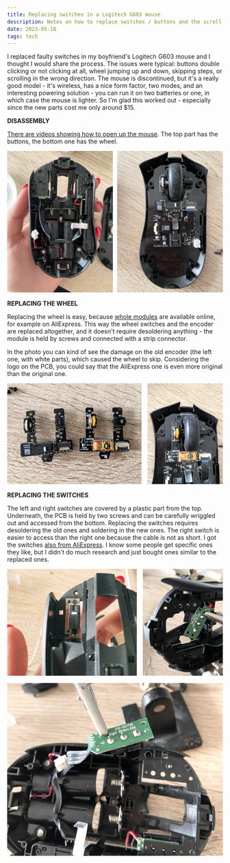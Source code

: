 ```yaml
---
title: Replacing switches in a Logitech G603 mouse
description: Notes on how to replace switches / buttons and the scroll wheel in the Logitech G603 mouse
date: 2023-05-18
tags: tech
---
```


I replaced faulty switches in my boyfriend's Logitech G603 mouse and I thought I would share the process. The issues were typical: buttons double clicking or not clicking at all, wheel jumping up and down, skipping steps, or scrolling in the wrong direction. The mouse is discontinued, but it's a really good model - it's wireless, has a nice form factor, two modes, and an interesting powering solution - you can run it on two batteries or one, in which case the mouse is lighter. So I'm glad this worked out - especially since the new parts cost me only around $15.

**DISASSEMBLY**

[There are videos showing how to open up the mouse](https://www.youtube.com/watch?v=LOo_mwl1_s0). The top part has the buttons, the bottom one has the wheel.

<div style="display: flex; gap: 10px;">
    <div>
        <img style="width: 100%" src="top.PNG" alt="Top part of the Logitech G603 mouse">
    </div>
    <div>
        <img style="width: 100%" src="bottom.PNG" alt="Bottom part of the Logitech G603 mouse">
    </div>
</div>

**REPLACING THE WHEEL**

Replacing the wheel is easy, because [whole modules](https://aliexpress.com/item/4000409515818) are available online, for example on AliExpress. This way the wheel switches and the encoder are replaced altogether, and it doesn't require desoldering anything - the module is held by screws and connected with a strip connector.

In the photo you can kind of see the damage on the old encoder (the left one, with white parts), which caused the wheel to skip. Considering the logo on the PCB, you could say that the AliExpress one is even more original than the original one.

<div style="display: flex; gap: 1em;">
    <div>
        <img style="width: 100%" src="encoders.PNG" alt="Scroll wheel modules for the Logitech G603 mouse - old and new">
    </div>
    <div>
        <img style="width: 100%" src="new-encoder.PNG" alt="Mouse with a replaced scroll wheel module">
    </div>
</div>

**REPLACING THE SWITCHES**

The left and right switches are covered by a plastic part from the top. Underneath, the PCB is held by two screws and can be carefully wriggled out and accessed from the bottom. Replacing the switches requires desoldering the old ones and soldering in the new ones. The right switch is easier to access than the right one because the cable is not as short. I got the switches [also from AliExpress](https://aliexpress.com/item/1005002156763873.html). I know some people get specific ones they like, but I didn't do much research and just bought ones similar to the replaced ones.

<div style="display: flex; gap: 1em;">
    <div>
        <img style="width: 100%" src="left-switch-top.PNG" alt="Top view of the left button in the Logitech G603 mouse">
    </div>
    <div>
        <img style="width: 100%" src="left-switch.PNG" alt="Disassembled left button in the Logitech G603 mouse">
    </div>
</div>

![The right switch](right-switch.PNG)
